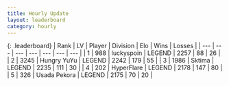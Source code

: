```yaml
---
title: Hourly Update
layout: leaderboard
category: hourly
---
```


{: .leaderboard}
| Rank | LV | Player | Division | Elo | Wins | Losses |
| --- | --- | --- | --- | --- | --- | --- |
| <span data-change="0">1</span> | 988 | <span title="ID: 512212">luckyspoin</span> | LEGEND | <span data-change="-10">2257</span> | <span data-change="1">88</span> | <span data-change="1">26</span> |
| <span data-change="1">2</span> | 3245 | <span title="ID: 164871">Hungry YuYu</span> | LEGEND | <span data-change="7">2242</span> | <span data-change="7">179</span> | <span data-change="2">55</span> |
| <span data-change="-1">3</span> | 1986 | <span title="ID: 353063">Sktima</span> | LEGEND | <span data-change="0">2235</span> | <span data-change="0">111</span> | <span data-change="0">30</span> |
| <span data-change="1">4</span> | 202 | <span title="ID: 415958">HyperFlare</span> | LEGEND | <span data-change="9">2178</span> | <span data-change="2">147</span> | <span data-change="0">80</span> |
| <span data-change="4">5</span> | 326 | <span title="ID: 641994">Usada Pekora</span> | LEGEND | <span data-change="24">2175</span> | <span data-change="3">70</span> | <span data-change="0">20</span> |